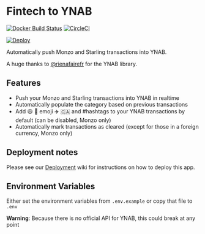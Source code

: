 # Fintech to YNAB

[![Docker Build Status](https://img.shields.io/docker/build/scottrobertson/fintech-to-ynab.svg)](https://hub.docker.com/r/scottrobertson/fintech-to-ynab/)
[![CircleCI](https://circleci.com/gh/scottrobertson/fintech-to-ynab.svg?style=svg)](https://circleci.com/gh/scottrobertson/fintech-to-ynab)

[![Deploy](https://www.herokucdn.com/deploy/button.svg)](https://heroku.com/deploy?template=https://github.com/scottrobertson/fintech-to-ynab)

Automatically push Monzo and Starling transactions into YNAB.

A huge thanks to [@rienafairefr](https://github.com/rienafairefr/nYNABapi) for the YNAB library.

## Features
  - Push your Monzo and Starling transactions into YNAB in realtime
  - Automatically populate the category based on previous transactions
  - Add 😃 🍏 emoji ✈️ 🇨🇦 and #hashtags to your YNAB transactions by default (can be disabled, Monzo only)
  - Automatically mark transactions as cleared (except for those in a foreign currency, Monzo only)

## Deployment notes

Please see our [Deployment](https://github.com/scottrobertson/fintech-to-ynab/wiki/Deployment) wiki for instructions on how to deploy this app.

## Environment Variables

Either set the environment variables from `.env.example` or copy that file to `.env`

**Warning**: Because there is no official API for YNAB, this could break at any point
